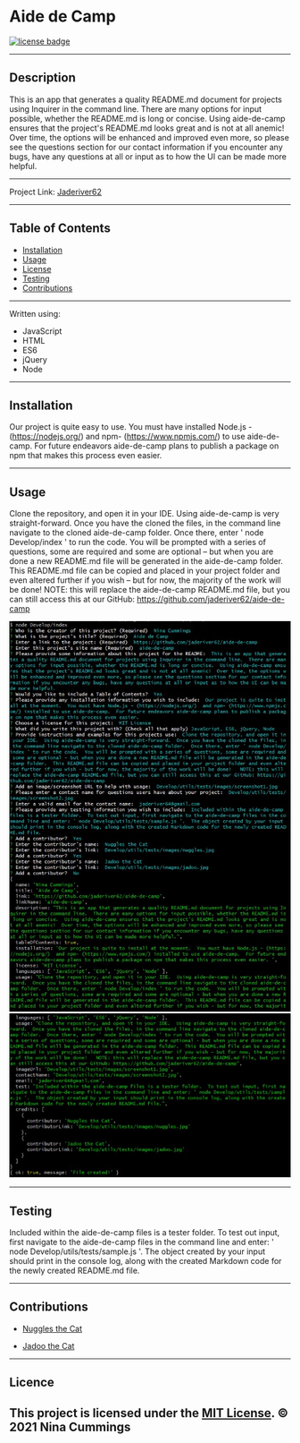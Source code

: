 
# Aide de Camp
<a href='https://opensource.org/licenses/MIT'><img src='https://img.shields.io/badge/license-MIT-blueviolet' alt='license badge'></a>

---------------------------------------

## Description

This is an app that generates a quality README.md document for projects using Inquirer in the command line.  There are many options for input possible, whether the README.md is long or concise.  Using aide-de-camp ensures that the project's README.md looks great and is not at all anemic!  Over time, the options will be enhanced and improved even more, so please see the questions section for our contact information if you encounter any bugs, have any questions at all or input as to how the UI can be made more helpful.

---------------------------------------

Project Link: 
[Jaderiver62](https://github.com/jaderiver62/aide-de-camp)

---------------------------------------

## Table of Contents
* [Installation](#installation)
* [Usage](#usage)
* [License](#license)
* [Testing](#testing)
* [Contributions](#contributions)

---------------------------------------

Written using:

                    
* JavaScript                  
* HTML                 
* ES6                
* jQuery                 
* Node
                    
---------------------------------------

## Installation

Our project is quite easy to use. You must have installed Node.js - (https://nodejs.org/) and npm- (https://www.npmjs.com/) to use aide-de-camp. For future endeavors aide-de-camp plans to publish a package on npm that makes this process even easier.

---------------------------------------

## Usage

Clone the repository, and open it in your IDE. Using aide-de-camp is very straight-forward. Once you have the cloned the files, in the command line navigate to the cloned aide-de-camp folder. Once there, enter ' node Develop/index ' to run the code. You will be prompted with a series of questions, some are required and some are optional – but when you are done a new README.md file will be generated in the aide-de-camp folder. This README.md file can be copied and placed in your project folder and even altered further if you wish – but for now, the majority of the work will be done! NOTE: this will replace the aide-de-camp README.md file, but you can still access this at our GitHub: https://github.com/jaderiver62/aide-de-camp

![Project Usage Image](Develop/utils/tests/images/screenshot1.jpg)
![Project Usage Image](Develop/utils/tests/images/screenshot2.jpg)

---------------------------------------

## Testing

Included within the aide-de-camp files is a tester folder. To test out input, first navigate to the aide-de-camp files in the command line and enter: ' node Develop/utils/tests/sample.js '. The object created by your input should print in the console log, along with the created Markdown code for the newly created README.md file.

---------------------------------------

## Contributions

                     
* [Nuggles the Cat](Develop/utils/tests/images/nuggles.jpg)
                     
* [Jadoo the Cat](Develop/utils/tests/images/jadoo.jpg)
                     
---------------------------------------

## Licence

This project is licensed under the [MIT License](https://opensource.org/licenses/MIT).
&copy; 2021 Nina Cummings
---------------------------------------
    